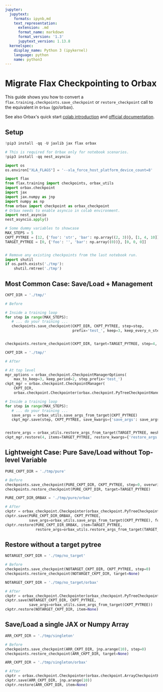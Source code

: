 ```yaml
---
jupyter:
  jupytext:
    formats: ipynb,md
    text_representation:
      extension: .md
      format_name: markdown
      format_version: '1.3'
      jupytext_version: 1.13.8
  kernelspec:
    display_name: Python 3 (ipykernel)
    language: python
    name: python3
---
```


# Migrate Flax Checkpointing to Orbax

This guide shows you how to convert a `flax.training.checkpoints.save_checkpoint` or `restore_checkpoint` call to the equivalent in `Orbax` (go/orbax).

See also Orbax's quick start [colab introduction](http://colab.research.google.com/github/google/orbax/blob/main/orbax//checkpoint/orbax_checkpoint.ipynb) and [official documentation](https://github.com/google/orbax/blob/main/docs/checkpoint.md).


## Setup

```python tags=["skip-execution"]
!pip3 install -qq -U jaxlib jax flax orbax

# This is required for Orbax only for notebook scenarios.
!pip3 install -qq nest_asyncio
```

```python
import os
os.environ["XLA_FLAGS"] = '--xla_force_host_platform_device_count=8'

import flax
from flax.training import checkpoints, orbax_utils
import orbax.checkpoint
import jax
import jax.numpy as jnp
import numpy as np
from orbax import checkpoint as orbax_checkpoint
# Orbax needs to enable asyncio in colab environment.
import nest_asyncio
nest_asyncio.apply()
```

```python
# Some dummy variables to showcase
MAX_STEPS = 5
CKPT_PYTREE = [12, {'foo': 'str', 'bar': np.array((2, 3))}, [1, 4, 10]]
TARGET_PYTREE = [0, {'foo': '', 'bar': np.array((0))}, [0, 0, 0]]


# Remove any existing checkpoints from the last notebook run.
import shutil
if os.path.exists('./tmp'):
    shutil.rmtree('./tmp')
```

## Most Common Case: Save/Load + Management

```python
CKPT_DIR = './tmp/'

# Before

# Inside a training loop
for step in range(MAX_STEPS):
   # ... do your training ...
   checkpoints.save_checkpoint(CKPT_DIR, CKPT_PYTREE, step=step,
                               prefix='test_', keep=3, keep_every_n_steps=2)


checkpoints.restore_checkpoint(CKPT_DIR, target=TARGET_PYTREE, step=4, prefix='test_')
```

```python
CKPT_DIR = './tmp/'

# After

# At top level
mgr_options = orbax_checkpoint.CheckpointManagerOptions(
    max_to_keep=3, keep_period=2, step_prefix='test_')
ckpt_mgr = orbax.checkpoint.CheckpointManager(
    CKPT_DIR,
    orbax.checkpoint.Checkpointer(orbax.checkpoint.PyTreeCheckpointHandler()), mgr_options)

# Inside a training loop
for step in range(MAX_STEPS):
   # ... do your training ...
   save_args = orbax_utils.save_args_from_target(CKPT_PYTREE)
   ckpt_mgr.save(step, CKPT_PYTREE, save_kwargs={'save_args': save_args})


restore_args = orbax_utils.restore_args_from_target(TARGET_PYTREE, mesh=None)
ckpt_mgr.restore(4, items=TARGET_PYTREE, restore_kwargs={'restore_args': restore_args})
```

## Lightweight Case: Pure Save/Load without Top-level Variable

```python
PURE_CKPT_DIR = './tmp/pure'

# Before
checkpoints.save_checkpoint(PURE_CKPT_DIR, CKPT_PYTREE, step=0, overwrite=True)
checkpoints.restore_checkpoint(PURE_CKPT_DIR, target=TARGET_PYTREE)
```

```python
PURE_CKPT_DIR_ORBAX = './tmp/pure/orbax'

# After
ckptr = orbax_checkpoint.Checkpointer(orbax_checkpoint.PyTreeCheckpointHandler())  # stateless object, can be created on-fly
ckptr.save(PURE_CKPT_DIR_ORBAX, CKPT_PYTREE,
           save_args=orbax_utils.save_args_from_target(CKPT_PYTREE), force=True)
ckptr.restore(PURE_CKPT_DIR_ORBAX, item=TARGET_PYTREE,
              restore_args=orbax_utils.restore_args_from_target(TARGET_PYTREE, mesh=None))
```

## Restore without a target pytree

```python
NOTARGET_CKPT_DIR = './tmp/no_target'

# Before
checkpoints.save_checkpoint(NOTARGET_CKPT_DIR, CKPT_PYTREE, step=0)
checkpoints.restore_checkpoint(NOTARGET_CKPT_DIR, target=None)
```

```python
NOTARGET_CKPT_DIR = './tmp/no_target/orbax'

# After
ckptr = orbax_checkpoint.Checkpointer(orbax_checkpoint.PyTreeCheckpointHandler())
ckptr.save(NOTARGET_CKPT_DIR, CKPT_PYTREE,
           save_args=orbax_utils.save_args_from_target(CKPT_PYTREE))
ckptr.restore(NOTARGET_CKPT_DIR, item=None)
```

## Save/Load a single JAX or Numpy Array

```python
ARR_CKPT_DIR = './tmp/singleton'

# Before
checkpoints.save_checkpoint(ARR_CKPT_DIR, jnp.arange(10), step=0)
checkpoints.restore_checkpoint(ARR_CKPT_DIR, target=None)
```

```python
ARR_CKPT_DIR = './tmp/singleton/orbax'

# After
ckptr = orbax.checkpoint.Checkpointer(orbax.checkpoint.ArrayCheckpointHandler())  # stateless object, can be created on-fly
ckptr.save(ARR_CKPT_DIR, jnp.arange(10))
ckptr.restore(ARR_CKPT_DIR, item=None)
```
